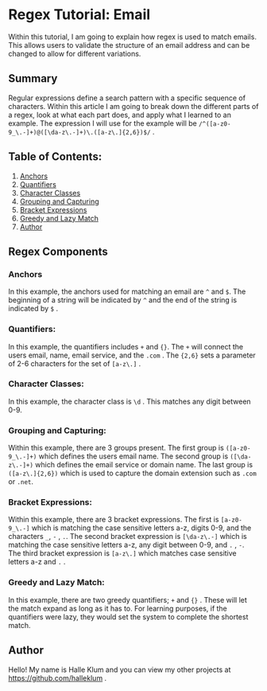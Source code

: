 # Regex Tutorial: Email
Within this tutorial, I am going to explain how regex is used to match emails. This allows users to validate the structure of an email address and can be changed to allow for different variations. 

## Summary
Regular expressions define a search pattern with a specific sequence of characters. Within this article I am going to break down the different parts of a regex, look at what each part does, and apply what I learned to an example. The expression I will use for the example will be `/^([a-z0-9_\.-]+)@([\da-z\.-]+)\.([a-z\.]{2,6})$/` .
  
## Table of Contents:
1. [Anchors](#Anchors) 
2. [Quantifiers](#Quantifiers)
3. [Character Classes](#CharacterClasses)  
4. [Grouping and Capturing](#GroupingAndCapturing)
5. [Bracket Expressions](#BracketExpressions)
6. [Greedy and Lazy Match](#GreedyAndLazyMatch)
7. [Author](#Author)

## Regex Components

### Anchors
In this example, the anchors used for matching an email are `^` and `$`. The beginning of a string will be indicated by `^` and the end of the string is indicated by `$` .
  
### Quantifiers:
In this example, the quantifiers includes `+` and `{}`. The `+` will connect the users email, name, email service, and the `.com` . The `{2,6}` sets a parameter of 2-6 characters for the set of `[a-z\.]` .
  
### Character Classes:
In this example, the character class is `\d` . This matches any digit between 0-9.
  
### Grouping and Capturing:
Within this example, there are 3 groups present. The first group is `([a-z0-9_\.-]+)` which defines the users email name. The second group is `([\da-z\.-]+)` which defines the email service or domain name. The last group is `([a-z\.]{2,6})` which is used to capture the domain extension such as `.com` or `.net`.
  
### Bracket Expressions:
Within this example, there are 3 bracket expressions. The first is `[a-z0-9_\.-]` which is matching the case sensitive letters a-z, digits 0-9, and the characters `_`, `-` , `.`. The second bracket expression is `[\da-z\.-]` which is matching the case sensitive letters a-z, any digit between 0-9, and `.` , `-`. The third bracket expression is `[a-z\.]` which matches case sensitive letters a-z and `.` .
  
### Greedy and Lazy Match:
In this example, there are two greedy quantifiers; `+` and `{}` . These will let the match expand as long as it has to. For learning purposes, if the quantifiers were lazy, they would set the system to complete the shortest match. 
  
## Author
Hello! My name is Halle Klum and you can view my other projects at https://github.com/halleklum . 
    


